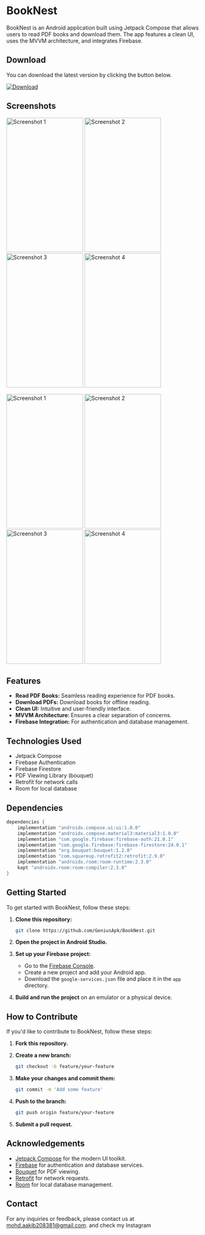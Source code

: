 


# BookNest

BookNest is an Android application built using Jetpack Compose that allows users to read PDF books and download them. The app features a clean UI, uses the MVVM architecture, and integrates Firebase.

## Download

You can download the latest version by clicking the button below.

<a href="https://github.com/GeniusApk/BookNest/releases/download/v1.1/app-debug.apk" download>
  <img src="https://img.shields.io/badge/download-latest-blue" alt="Download">
</a>

## Screenshots





<img src="https://github.com/GeniusApk/BookNest/assets/101592615/41f81e0e-7fa5-4775-93c6-b1d34230ad7f" alt="Screenshot 1" width="200" height="350"> <img src="https://github.com/GeniusApk/BookNest/assets/101592615/d8318120-5ce8-420d-a1a6-c2d0eb2e38e2" alt="Screenshot 2" width="200" height="350"> <img src="https://github.com/GeniusApk/BookNest/assets/101592615/ed39eeb1-0a5d-42e9-a9bc-d1c55b007421" alt="Screenshot 3" width="200" height="350"> <img src="https://github.com/GeniusApk/BookNest/assets/101592615/5e7e9c19-69b8-4af0-bab6-5278d262a8b6" alt="Screenshot 4" width="200" height="350">






<img src="https://github.com/GeniusApk/BookNest/assets/101592615/ca4240bb-73fb-4d2d-8d5b-3cda41a43fe3" alt="Screenshot 1" width="200" height="350"> <img src="https://github.com/GeniusApk/BookNest/assets/101592615/f6e2e1d1-8afe-48f2-9720-7cccad14f644" alt="Screenshot 2" width="200" height="350"> <img src="https://github.com/GeniusApk/BookNest/assets/101592615/22e0cdb5-8bf3-4dbe-90c7-528f675a7320" alt="Screenshot 3" width="200" height="350"> <img src="https://github.com/GeniusApk/BookNest/assets/101592615/0fd9bd37-dfd1-48bf-af90-a10a00f984a0" alt="Screenshot 4" width="200" height="350">








## Features

- **Read PDF Books:** Seamless reading experience for PDF books.
- **Download PDFs:** Download books for offline reading.
- **Clean UI:** Intuitive and user-friendly interface.
- **MVVM Architecture:** Ensures a clear separation of concerns.
- **Firebase Integration:** For authentication and database management.

## Technologies Used

- Jetpack Compose
- Firebase Authentication
- Firebase Firestore
- PDF Viewing Library (bouquet)
- Retrofit for network calls
- Room for local database

## Dependencies

```gradle
dependencies {
    implementation "androidx.compose.ui:ui:1.0.0"
    implementation "androidx.compose.material3:material3:1.0.0"
    implementation "com.google.firebase:firebase-auth:21.0.1"
    implementation "com.google.firebase:firebase-firestore:24.0.1"
    implementation "org.bouquet:bouquet:1.2.0"
    implementation "com.squareup.retrofit2:retrofit:2.9.0"
    implementation "androidx.room:room-runtime:2.3.0"
    kapt "androidx.room:room-compiler:2.3.0"
}
```

## Getting Started

To get started with BookNest, follow these steps:

1. **Clone this repository:**

    ```sh
    git clone https://github.com/GeniusApk/BookNest.git
    ```

2. **Open the project in Android Studio.**

3. **Set up your Firebase project:**

    - Go to the [Firebase Console](https://console.firebase.google.com/).
    - Create a new project and add your Android app.
    - Download the `google-services.json` file and place it in the `app` directory.

4. **Build and run the project** on an emulator or a physical device.

## How to Contribute

If you'd like to contribute to BookNest, follow these steps:

1. **Fork this repository.**

2. **Create a new branch:**

    ```sh
    git checkout -b feature/your-feature
    ```

3. **Make your changes and commit them:**

    ```sh
    git commit -m 'Add some feature'
    ```

4. **Push to the branch:**

    ```sh
    git push origin feature/your-feature
    ```

5. **Submit a pull request.**

## Acknowledgements

- [Jetpack Compose](https://developer.android.com/jetpack/compose) for the modern UI toolkit.
- [Firebase](https://firebase.google.com/) for authentication and database services.
- [Bouquet](https://github.com/bbougot/AndroidPdfViewer) for PDF viewing.
- [Retrofit](https://square.github.io/retrofit/) for network requests.
- [Room](https://developer.android.com/training/data-storage/room) for local database management.

## Contact

For any inquiries or feedback, please contact us at mohd.aakib208381@gmail.com.
and check my Instagram 
